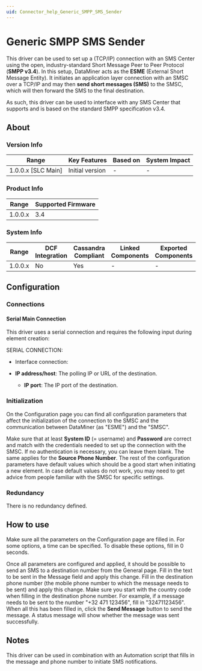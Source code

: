 ```yaml
---
uid: Connector_help_Generic_SMPP_SMS_Sender
---
```


# Generic SMPP SMS Sender

This driver can be used to set up a (TCP/IP) connection with an SMS Center using the open, industry-standard Short Message Peer to Peer Protocol (**SMPP v3.4**). In this setup, DataMiner acts as the **ESME** (External Short Message Entity). It initiates an application layer connection with an SMSC over a TCP/IP and may then **send short messages (SMS)** to the SMSC, which will then forward the SMS to the final destination.

As such, this driver can be used to interface with any SMS Center that supports and is based on the standard SMPP specification v3.4.

## About

### Version Info

| **Range**            | **Key Features** | **Based on** | **System Impact** |
|----------------------|------------------|--------------|-------------------|
| 1.0.0.x \[SLC Main\] | Initial version  | \-           | \-                |

### Product Info

| **Range** | **Supported Firmware** |
|-----------|------------------------|
| 1.0.0.x   | 3.4                    |

### System Info

| **Range** | **DCF Integration** | **Cassandra Compliant** | **Linked Components** | **Exported Components** |
|-----------|---------------------|-------------------------|-----------------------|-------------------------|
| 1.0.0.x   | No                  | Yes                     | \-                    | \-                      |

## Configuration

### Connections

#### Serial Main Connection

This driver uses a serial connection and requires the following input during element creation:

SERIAL CONNECTION:

- Interface connection:

- **IP address/host**: The polling IP or URL of the destination.
  - **IP port**: The IP port of the destination.

### Initialization

On the Configuration page you can find all configuration parameters that affect the initialization of the connection to the SMSC and the communication between DataMiner (as "ESME") and the "SMSC".

Make sure that at least **System ID** (= username) and **Password** are correct and match with the credentials needed to set up the connection with the SMSC. If no authentication is necessary, you can leave them blank. The same applies for the **Source Phone Number**.
The rest of the configuration parameters have default values which should be a good start when initiating a new element. In case default values do not work, you may need to get advice from people familiar with the SMSC for specific settings.

### Redundancy

There is no redundancy defined.

## How to use

Make sure all the parameters on the Configuration page are filled in. For some options, a time can be specified. To disable these options, fill in 0 seconds.

Once all parameters are configured and applied, it should be possible to send an SMS to a destination number from the General page. Fill in the text to be sent in the Message field and apply this change. Fill in the destination phone number (the mobile phone number to which the message needs to be sent) and apply this change. Make sure you start with the country code when filling in the destination phone number. For example, if a message needs to be sent to the number "+32 471 123456", fill in "32471123456". When all this has been filled in, click the **Send Message** button to send the message. A status message will show whether the message was sent successfully.

## Notes

This driver can be used in combination with an Automation script that fills in the message and phone number to initiate SMS notifications.
